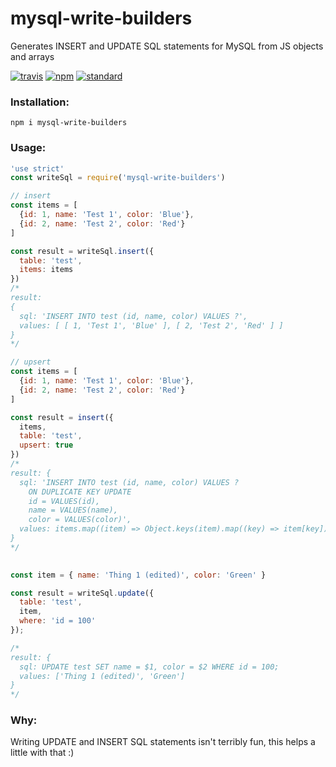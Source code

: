 # mysql-write-builders

Generates INSERT and UPDATE SQL statements for MySQL from JS objects and arrays

[![travis][travis-image]][travis-url]
[![npm][npm-image]][npm-url]
[![standard][standard-image]][standard-url]

[travis-image]: https://travis-ci.org/maxnachlinger/mysql-write-builders.svg?branch=master
[travis-url]: https://travis-ci.org/maxnachlinger/mysql-write-builders
[npm-image]: https://img.shields.io/npm/v/mysql-write-builders.svg?style=flat
[npm-url]: https://npmjs.org/package/mysql-write-builders
[standard-image]: https://img.shields.io/badge/code%20style-standard-brightgreen.svg
[standard-url]: http://standardjs.com/

### Installation:
```
npm i mysql-write-builders
```
### Usage:
```javascript
'use strict'
const writeSql = require('mysql-write-builders')

// insert
const items = [
  {id: 1, name: 'Test 1', color: 'Blue'},
  {id: 2, name: 'Test 2', color: 'Red'}
]

const result = writeSql.insert({
  table: 'test',
  items: items
})
/*
result:
{ 
  sql: 'INSERT INTO test (id, name, color) VALUES ?',
  values: [ [ 1, 'Test 1', 'Blue' ], [ 2, 'Test 2', 'Red' ] ] 
}
*/

// upsert
const items = [
  {id: 1, name: 'Test 1', color: 'Blue'},
  {id: 2, name: 'Test 2', color: 'Red'}
]

const result = insert({
  items,
  table: 'test',
  upsert: true
})
/*
result: {
  sql: 'INSERT INTO test (id, name, color) VALUES ? 
    ON DUPLICATE KEY UPDATE 
    id = VALUES(id), 
    name = VALUES(name), 
    color = VALUES(color)',
  values: items.map((item) => Object.keys(item).map((key) => item[key]))
}
*/
  

const item = { name: 'Thing 1 (edited)', color: 'Green' }

const result = writeSql.update({
  table: 'test',
  item,
  where: 'id = 100'
});

/*
result: {
  sql: UPDATE test SET name = $1, color = $2 WHERE id = 100;
  values: ['Thing 1 (edited)', 'Green']
}
*/
```

### Why:
Writing UPDATE and INSERT SQL statements isn't terribly fun, this helps a little with that :)